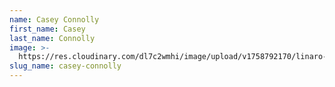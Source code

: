 ```yaml
---
name: Casey Connolly
first_name: Casey
last_name: Connolly
image: >-
  https://res.cloudinary.com/dl7c2wmhi/image/upload/v1758792170/linaro-website/images/author/avatar-placeholder
slug_name: casey-connolly
---
```


